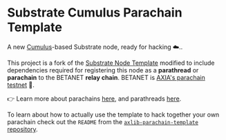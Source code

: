 # Substrate Cumulus Parachain Template

A new [Cumulus](https://github.com/axia-tech/cumulus/)-based Substrate node, ready for hacking ☁️..

This project is a fork of the [Substrate Node Template](https://github.com/axlib-developer-hub/axlib-node-template)
modified to include dependencies required for registering this node as a **parathread** or
**parachain** to the BETANET **relay chain**.
BETANET is [AXIA's parachain testnet](https://axia.network/blog/introducing-betanet-axias-parachain-testnet/) 👑.

👉 Learn more about parachains [here](https://wiki.axia.network/docs/learn-parachains), and
parathreads [here](https://wiki.axia.network/docs/learn-parathreads).

To learn about how to actually use the template to hack together your own parachain check out the
`README` from the [`axlib-parachain-template` repository](https://github.com/axlib-developer-hub/axlib-parachain-template/).
